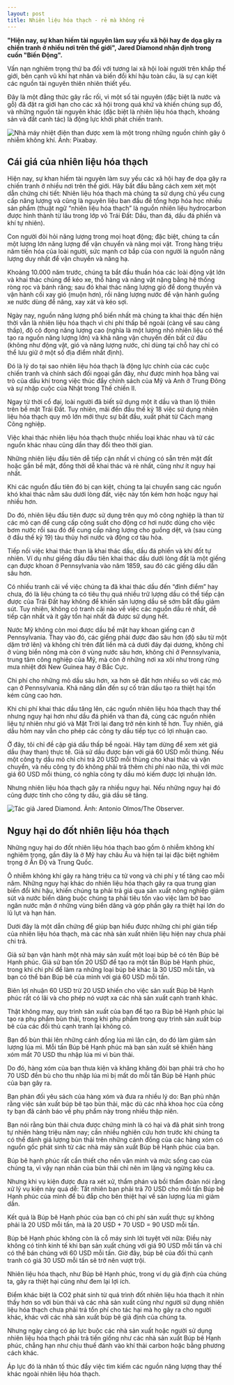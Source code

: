```yaml
---
layout: post
title: Nhiên liệu hóa thạch - rẻ mà không rẻ
---
```


**"Hiện nay, sự khan hiếm tài nguyên làm suy yếu xã hội hay đe dọa gây ra chiến tranh ở nhiều nơi trên thế giới", Jared Diamond nhận định trong cuốn "Biến Động".**

Vấn nạn nghiêm trọng thứ ba đối với tương lai xã hội loài người trên khắp thế giới, bên cạnh vũ khí hạt nhân và biến đổi khí hậu toàn cầu, là sự cạn kiệt các nguồn tài nguyên thiên nhiên thiết yếu.

Đây là một đẳng thức gây rắc rối, vì một số tài nguyên (đặc biệt là nước và gỗ) đã đặt ra giới hạn cho các xã hội trong quá khứ và khiến chúng sụp đổ, và những nguồn tài nguyên khác (đặc biệt là nhiên liệu hóa thạch, khoáng sản và đất canh tác) là động lực khởi phát chiến tranh.

![Nhà máy nhiệt điện than được xem là một trong những nguồn chính gây ô nhiễm không khí. Ảnh: Pixabay.](https://znews-photo.zadn.vn/w660/Uploaded/oplukaa/2020_07_22/dienthan.jpg)

## Cái giá của nhiên liệu hóa thạch

Hiện nay, sự khan hiếm tài nguyên làm suy yếu các xã hội hay đe dọa gây ra chiến tranh ở nhiều nơi trên thế giới. Hãy bắt đầu bằng cách xem xét một dẫn chứng chi tiết: Nhiên liệu hóa thạch mà chúng ta sử dụng chủ yếu cung cấp năng lượng và cũng là nguyên liệu ban đầu để tổng hợp hóa học nhiều sản phẩm (thuật ngữ “nhiên liệu hóa thạch” là nguồn nhiên liệu hydrocarbon được hình thành từ lâu trong lớp vỏ Trái Đất: Dầu, than đá, dầu đá phiến và khí tự nhiên).

Con người đòi hỏi năng lượng trong mọi hoạt động; đặc biệt, chúng ta cần một lượng lớn năng lượng để vận chuyển và nâng mọi vật. Trong hàng triệu năm tiến hóa của loài người, sức mạnh cơ bắp của con người là nguồn năng lượng duy nhất để vận chuyển và nâng hạ.

Khoảng 10.000 năm trước, chúng ta bắt đầu thuần hóa các loài động vật lớn và khai thác chúng để kéo xe, thồ hàng và nâng vật nặng bằng hệ thống ròng rọc và bánh răng; sau đó khai thác năng lượng gió để dong thuyền và vận hành cối xay gió (muộn hơn), rồi năng lượng nước để vận hành guồng xe nước dùng để nâng, xay xát và kéo sợi.

Ngày nay, nguồn năng lượng phổ biến nhất mà chúng ta khai thác đến hiện thời vẫn là nhiên liệu hóa thạch vì chi phí thấp bề ngoài (càng về sau càng thấp), độ cô đọng năng lượng cao (nghĩa là một lượng nhỏ nhiên liệu có thể tạo ra nguồn năng lượng lớn) và khả năng vận chuyển đến bất cứ đâu (không như động vật, gió và năng lượng nước, chỉ dùng tại chỗ hay chỉ có thể lưu giữ ở một số địa điểm nhất định).

Đó là lý do tại sao nhiên liệu hóa thạch là động lực chính của các cuộc chiến tranh và chính sách đối ngoại gần đây, như được minh họa bằng vai trò của dầu khí trong việc thúc đẩy chính sách của Mỹ và Anh ở Trung Đông và sự nhập cuộc của Nhật trong Thế chiến II.

Ngay từ thời cổ đại, loài người đã biết sử dụng một ít dầu và than lộ thiên trên bề mặt Trái Đất. Tuy nhiên, mãi đến đầu thế kỷ 18 việc sử dụng nhiên liệu hóa thạch quy mô lớn mới thực sự bắt đầu, xuất phát từ Cách mạng Công nghiệp.

Việc khai thác nhiên liệu hóa thạch thuộc nhiều loại khác nhau và từ các nguồn khác nhau cũng dần thay đổi theo thời gian.

Những nhiên liệu đầu tiên dễ tiếp cận nhất vì chúng có sẵn trên mặt đất hoặc gần bề mặt, đồng thời dễ khai thác và rẻ nhất, cũng như ít nguy hại nhất.

Khi các nguồn đầu tiên đó bị cạn kiệt, chúng ta lại chuyển sang các nguồn khó khai thác nằm sâu dưới lòng đất, việc này tốn kém hơn hoặc nguy hại nhiều hơn.

Do đó, nhiên liệu đầu tiên được sử dụng trên quy mô công nghiệp là than từ các mỏ cạn để cung cấp công suất cho động cơ hơi nước dùng cho việc bơm nước rồi sau đó để cung cấp năng lượng cho guồng dệt, và (sau cùng ở đầu thế kỷ 19) tàu thủy hơi nước và động cơ tàu hỏa.

Tiếp nối việc khai thác than là khai thác dầu, dầu đá phiến và khí đốt tự nhiên. Ví dụ như giếng dầu đầu tiên khai thác dầu dưới lòng đất là một giếng cạn được khoan ở Pennsylvania vào năm 1859, sau đó các giếng dầu dần sâu hơn.

Có nhiều tranh cãi về việc chúng ta đã khai thác dầu đến “đỉnh điểm” hay chưa, đó là liệu chúng ta có tiêu thụ quá nhiều trữ lượng dầu có thể tiếp cận được của Trái Đất hay không để khiến sản lượng dầu sẽ sớm bắt đầu giảm sút. Tuy nhiên, không có tranh cãi nào về việc các nguồn dầu rẻ nhất, dễ tiếp cận nhất và ít gây tổn hại nhất đã được sử dụng hết.

Nước Mỹ không còn moi được dầu bề mặt hay khoan giếng cạn ở Pennsylvania. Thay vào đó, các giếng phải được đào sâu hơn (độ sâu từ một dặm trở lên) và không chỉ trên đất liền mà cả dưới đáy đại dương, không chỉ ở vùng biển nông mà còn ở vùng nước sâu hơn, không chỉ ở Pennsylvania, trung tâm công nghiệp của Mỹ, mà còn ở những nơi xa xôi như trong rừng mưa nhiệt đới New Guinea hay ở Bắc Cực.

Chi phí cho những mỏ dầu sâu hơn, xa hơn sẽ đắt hơn nhiều so với các mỏ cạn ở Pennsylvania. Khả năng dẫn đến sự cố tràn dầu tạo ra thiệt hại tốn kém cũng cao hơn.

Khi chi phí khai thác dầu tăng lên, các nguồn nhiên liệu hóa thạch thay thế nhưng nguy hại hơn như dầu đá phiến và than đá, cùng các nguồn nhiên liệu tự nhiên như gió và Mặt Trời lại đang trở nên kinh tế hơn. Tuy nhiên, giá dầu hôm nay vẫn cho phép các công ty dầu tiếp tục có lợi nhuận cao.

Ở đây, tôi chỉ đề cập giá dầu thấp bề ngoài. Hãy tạm dừng để xem xét giá dầu (hay than) thực tế. Giả sử dầu được bán với giá 60 USD mỗi thùng. Nếu một công ty dầu mỏ chỉ chi trả 20 USD mỗi thùng cho khai thác và vận chuyển, và nếu công ty đó không phải trả thêm chi phí nào nữa, thì với mức giá 60 USD mỗi thùng, có nghĩa công ty dầu mỏ kiếm được lợi nhuận lớn.

Nhưng nhiên liệu hóa thạch gây ra nhiều nguy hại. Nếu những nguy hại đó cũng được tính cho công ty dầu, giá dầu sẽ tăng.

![Tác giả Jared Diamond. Ảnh: Antonio Olmos/The Observer.](https://znews-photo.zadn.vn/w660/Uploaded/oplukaa/2020_07_22/6720.jpg)

## Nguy hại do đốt nhiên liệu hóa thạch

Những nguy hại do đốt nhiên liệu hóa thạch bao gồm ô nhiễm không khí nghiêm trọng, gần đây là ở Mỹ hay châu Âu và hiện tại lại đặc biệt nghiêm trọng ở Ấn Độ và Trung Quốc.

Ô nhiễm không khí gây ra hàng triệu ca tử vong và chi phí y tế tăng cao mỗi năm. Những nguy hại khác do nhiên liệu hóa thạch gây ra qua trung gian biến đổi khí hậu, khiến chúng ta phải trả giá qua sản xuất nông nghiệp giảm sút và nước biển dâng buộc chúng ta phải tiêu tốn vào việc làm bờ bao ngăn nước mặn ở những vùng biển dâng và góp phần gây ra thiệt hại lớn do lũ lụt và hạn hán.

Dưới đây là một dẫn chứng để giúp bạn hiểu được những chi phí gián tiếp của nhiên liệu hóa thạch, mà các nhà sản xuất nhiên liệu hiện nay chưa phải chi trả.

Giả sử bạn vận hành một nhà máy sản xuất một loại búp bê có tên Búp bê Hạnh phúc. Giả sử bạn tốn 20 USD để tạo ra một tấn Búp bê Hạnh phúc, trong khi chi phí để làm ra những loại búp bê khác là 30 USD mỗi tấn, và bạn có thể bán Búp bê của mình với giá 60 USD mỗi tấn.

Biên lợi nhuận 60 USD trừ 20 USD khiến cho việc sản xuất Búp bê Hạnh phúc rất có lãi và cho phép nó vượt xa các nhà sản xuất cạnh tranh khác.

Thật không may, quy trình sản xuất của bạn để tạo ra Búp bê Hạnh phúc lại tạo ra phụ phẩm bùn thải, trong khi phụ phẩm trong quy trình sản xuất búp bê của các đối thủ cạnh tranh lại không có.

Bạn đổ bùn thải lên những cánh đồng lúa mì lân cận, do đó làm giảm sản lượng lúa mì. Mỗi tấn Búp bê Hạnh phúc mà bạn sản xuất sẽ khiến hàng xóm mất 70 USD thu nhập lúa mì vì bùn thải.

Do đó, hàng xóm của bạn thưa kiện và khăng khăng đòi bạn phải trả cho họ 70 USD đền bù cho thu nhập lúa mì bị mất do mỗi tấn Búp bê Hạnh phúc của bạn gây ra.

Bạn phản đối yêu sách của hàng xóm và đưa ra nhiều lý do: Bạn phủ nhận rằng việc sản xuất búp bê tạo bùn thải, mặc dù các nhà khoa học của công ty bạn đã cảnh báo về phụ phẩm này trong nhiều thập niên.

Bạn nói rằng bùn thải chưa được chứng minh là có hại và đã phát sinh trong tự nhiên hàng triệu năm nay; cần nhiều nghiên cứu hơn trước khi chúng ta có thể đánh giá lượng bùn thải trên những cánh đồng của các hàng xóm có nguồn gốc phát sinh từ các nhà máy sản xuất Búp bê Hạnh phúc của bạn.

Búp bê hạnh phúc rất cần thiết cho nền văn minh và mức sống cao của chúng ta, vì vậy nạn nhân của bùn thải chỉ nên im lặng và ngừng kêu ca.

Nhưng khi vụ kiện được đưa ra xét xử, thẩm phán và bồi thẩm đoàn nói rằng xử lý vụ kiện này quá dễ: Tất nhiên bạn phải trả 70 USD cho mỗi tấn Búp bê Hạnh phúc của mình để bù đắp cho bên thiệt hại về sản lượng lúa mì giảm dần.

Kết quả là Búp bê Hạnh phúc của bạn có chi phí sản xuất thực sự không phải là 20 USD mỗi tấn, mà là 20 USD + 70 USD = 90 USD mỗi tấn.

Búp bê Hạnh phúc không còn là cỗ máy sinh lời tuyệt vời nữa: Điều này không có tính kinh tế khi bạn sản xuất chúng với giá 90 USD mỗi tấn và chỉ có thể bán chúng với 60 USD mỗi tấn. Giờ đây, búp bê của đối thủ cạnh tranh có giá 30 USD mỗi tấn sẽ trở nên vượt trội.

Nhiên liệu hóa thạch, như Búp bê Hạnh phúc, trong ví dụ giả định của chúng ta, gây ra thiệt hại cũng như đem lại lợi ích.

Điểm khác biệt là CO2 phát sinh từ quá trình đốt nhiên liệu hóa thạch ít nhìn thấy hơn so với bùn thải và các nhà sản xuất cũng như người sử dụng nhiên liệu hóa thạch chưa phải trả tổn phí cho tác hại mà họ gây ra cho người khác, khác với các nhà sản xuất búp bê giả định của chúng ta.

Nhưng ngày càng có áp lực buộc các nhà sản xuất hoặc người sử dụng nhiên liệu hóa thạch phải trả tiền giống như các nhà sản xuất Búp bê Hạnh phúc, chẳng hạn như chịu thuế đánh vào khí thải carbon hoặc bằng phương cách khác.

Áp lực đó là nhân tố thúc đẩy việc tìm kiếm các nguồn năng lượng thay thế khác ngoài nhiên liệu hóa thạch.


